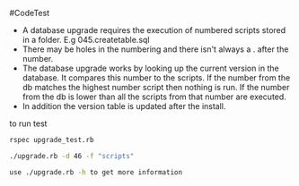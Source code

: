 #CodeTest

* A database upgrade requires the execution of numbered scripts stored in a folder. E.g 045.createtable.sql
* There may be holes in the numbering and there isn't always a . after the number.
* The database upgrade works by looking up the current version in the database. It compares this number to the scripts. If the number from the db matches the highest number script then nothing is run. If the number from the db is lower than all the scripts from that number are executed.
* In addition the version table is updated after the install.


to run test 
```bash
rspec upgrade_test.rb
```

```bash
./upgrade.rb -d 46 -f "scripts"

use ./upgrade.rb -h to get more information
```
